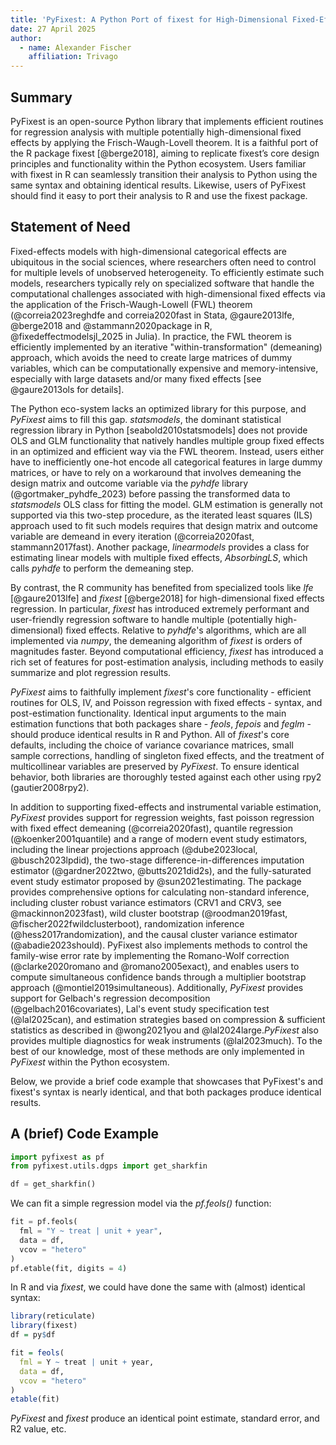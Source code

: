 ```yaml
---
title: 'PyFixest: A Python Port of fixest for High-Dimensional Fixed-Effects Regression'
date: 27 April 2025
author:
  - name: Alexander Fischer
    affiliation: Trivago
---
```



## Summary

PyFixest is an open-source Python library that implements efficient routines for regression analysis with multiple potentially high-dimensional fixed effects by applying the Frisch-Waugh-Lovell theorem. It is a faithful port of the R package fixest [@berge2018], aiming to replicate fixest’s core design principles and functionality within the Python ecosystem. Users familiar with fixest in R can seamlessly transition their analysis to Python using the same syntax and obtaining identical results. Likewise, users of PyFixest should find it easy to port their analysis to R and use the fixest package.

## Statement of Need

Fixed-effects models with high-dimensional categorical effects are ubiquitous in the social sciences, where researchers often need to control for multiple levels of unobserved heterogeneity. To efficiently estimate such models, researchers typically rely on specialized software that handle the computational challenges associated with high-dimensional fixed effects via the application of the Frisch-Waugh-Lowell (FWL) theorem (@correia2023reghdfe and correia2020fast in Stata, @gaure2013lfe, @berge2018 and @stammann2020package in R, @fixedeffectmodelsjl_2025 in Julia). In practice, the FWL theorem is efficiently implemented by an iterative "within-transformation" (demeaning) approach, which avoids the need to create large matrices of dummy variables, which can be computationally expensive and memory-intensive, especially with large datasets and/or many fixed effects [see @gaure2013ols for details].

The Python eco-system lacks an optimized library for this purpose, and *PyFixest* aims to fill this gap. *statsmodels*, the dominant statistical regression library in Python [seabold2010statsmodels] does not provide OLS and GLM functionality that natively handles multiple group fixed effects in an optimized and efficient way via the FWL theorem. Instead, users either have to inefficiently one-hot encode all categorical features in large dummy matrices, or have to rely on a workaround that involves demeaning the design matrix and outcome variable via the *pyhdfe* library (@gortmaker_pyhdfe_2023) before passing the transformed data to *statsmodels* OLS class for fitting the model. GLM estimation is generally not supported via this two-step procedure, as the iterated least squares (ILS) approach used to fit such models requires that design matrix and outcome variable are demeand in every iteration (@correia2020fast, stammann2017fast). Another package, *linearmodels*  provides a class for estimating linear models with multiple fixed effects, *AbsorbingLS*, which calls *pyhdfe* to perform the demeaning step.

By contrast, the R community has benefited from specialized tools like *lfe* [@gaure2013lfe] and *fixest* [@berge2018] for high-dimensional fixed effects regression. In particular, *fixest* has introduced extremely performant and user-friendly regression software to handle multiple (potentially high-dimensional) fixed effects. Relative to *pyhdfe*'s algorithms, which are all implemented via *numpy*, the demeaning algorithm of *fixest* is orders of magnitudes faster. Beyond computational efficiency, *fixest* has introduced a rich set of features for post-estimation analysis, including methods to easily summarize and plot regression results.

*PyFixest* aims to faithfully implement *fixest*'s core functionality - efficient routines for OLS, IV, and Poisson regression with fixed effects - syntax, and post-estimation functionality. Identical input arguments to the main estimation functions that both packages share - *feols*, *fepois* and *feglm* - should produce identical results in R and Python. All of *fixest*'s core defaults, including the choice of variance covariance matrices, small sample corrections, handling of singleton fixed effects, and the treatment of multicollinear variables are preserved by *PyFixest*. To ensure identical behavior, both libraries are thoroughly tested against each other using rpy2 (gautier2008rpy2).

In addition to supporting fixed-effects and instrumental variable estimation, *PyFixest* provides support for regression weights, fast poisson regression with fixed effect demeaning (@correia2020fast), quantile regression (@koenker2001quantile) and a range of modern event study estimators, including the linear projections approach (@dube2023local, @busch2023lpdid), the two-stage difference-in-differences imputation estimator (@gardner2022two, @butts2021did2s), and the fully-saturated event study estimator proposed by @sun2021estimating. The package provides comprehensive options for calculating non-standard inference, including cluster robust variance estimators (CRV1 and CRV3, see @mackinnon2023fast), wild cluster bootstrap (@roodman2019fast, @fischer2022fwildclusterboot), randomization inference (@hess2017randomization), and the causal cluster variance estimator (@abadie2023should). PyFixest also implements methods to control the family-wise error rate by implementing the Romano-Wolf correction (@clarke2020romano and @romano2005exact), and enables users to compute simultaneous confidence bands through a multiplier bootstrap approach (@montiel2019simultaneous). Additionally, *PyFixest* provides support for Gelbach's regression decomposition (@gelbach2016covariates), Lal's event study specification test (@lal2025can), and estimation strategies based on compression & sufficient statistics as described in
@wong2021you and @lal2024large.*PyFixest* also provides multiple diagnostics for weak instruments (@lal2023much). To the best of our knowledge, most of these methods are only implemented in *PyFixest* within the Python ecosystem.

Below, we provide a brief code example that showcases that PyFixest's and fixest's syntax is nearly identical, and that both packages produce identical results.

## A (brief) Code Example


```python
import pyfixest as pf
from pyfixest.utils.dgps import get_sharkfin

df = get_sharkfin()
```

We can fit a simple regression model via the *pf.feols()* function:

```python
fit = pf.feols(
  fml = "Y ~ treat | unit + year",
  data = df,
  vcov = "hetero"
)
pf.etable(fit, digits = 4)
```

In R and via *fixest*, we could have done the same with (almost) identical syntax:

```r
library(reticulate)
library(fixest)
df = py$df

fit = feols(
  fml = Y ~ treat | unit + year,
  data = df,
  vcov = "hetero"
)
etable(fit)
```
*PyFixest* and *fixest* produce an identical point estimate, standard error, and R2 value, etc.
